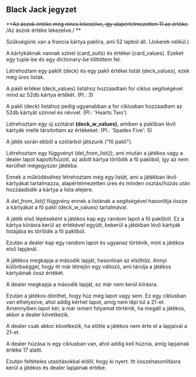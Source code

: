 ## Black Jack jegyzet

**~~Az ászok értéke még nincs lekezelve, így alapértelmezetten 11 az értéke.~~ /Az ászok értéke lekezelve./ **

Szükségünk van a francia kártya paklira, ami 52 lapból áll. (Jokerek nélkül.)

A kártykáknak vannak színei (card_suits) és értékei (card_values). Ezeket egy tuple-be és egy dictionary-be töltöttem fel.

Létrehoztam egy paklit (deck) és egy pakli értékei listát (deck_values), ezek még üres listák.

A pakli értékei (deck_values) listához hozzáadtam for ciklus segítségével mind az 52db kártya értékét. (Pl.: 3)

A pakli (deck) listához pedig ugyanabban a for ciklusban hozzáadtam az 52db kártyát színnel és névvel. (Pl.: 'Hearts Two')

Létrehoztam egy új szótárat **(deck_w_values)**, amiben a pakliban lévő kártyák mellé társítottam az értékeket. (Pl.: 'Spades Five': 5)

A játék során ebből a szótárból játszunk ("fő pakli").

Létrehoztam egy függvényt (del_from_list()), ami miután a játékos vagy a dealer lapot kapott/húzott, az adott kártya törlődik a fő pakliból, így az nem kerülhet mégegyszer játékba.

Ennek a működéséhez létrehoztam még egy listát, ami a játékban lévő kártyákat tartalmazza, alapértelmezetten üres és minden osztás/húzás után hozzáadódik a kártya a lista elejére. 

A *del_from_list()* függvény ennek a listának a segítségével hasonlítja össze a kártyákat a fő pakli (deck_w_values) tartalmával.

A játék első lépéseként a játékos kap egy random lapot a fő pakliból. Ez a kártya kiírásra kerül az értékével együtt, bekerül a játékban lévő kártyák listájába és törlődik a fő pakliból.

Ezután a dealer kap egy random lapot és ugyanaz történik, mint a játékos első lapjánál.

A játékos megkapja a második lapját, hasonlóan az elsőhöz. Annyi különbséggel, hogy itt már létrejön egy változó, ami tárolja a játékos kártyáinak össz értékét.

A dealer megkapja a második lapját, ez már nem kerül kiírásra.

Ezután a játékos dönthet, hogy húz még lapot vagy sem. Ez egy ciklusban van elhelyezve, ahol addig kérhet lapot, amíg nem lépi túl a 21-et. Amennyiben lapot kér, a már ismert folyamat történik, ha megáll a játékos, akkor a dealer következik.

A dealer csak akkor következik, ha előtte a játékos nem érte el a lapjaival a 21-et.

A dealer húzása is egy ciklusban van, ahol addig kell húznia, amíg lapjainak értéke 17 alatti.

Ezután feltételes utasításokkal eldől, hogy ki nyert. Itt összehasonlításra kerül a játékos és dealer lapjainak értéke.
